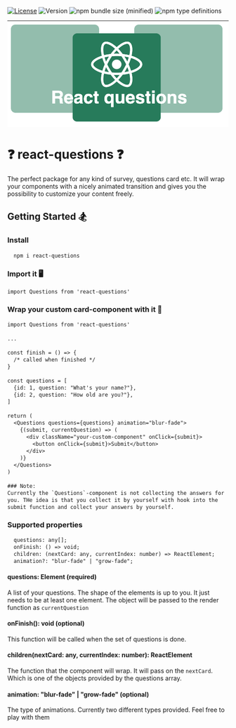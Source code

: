 [![License](https://img.shields.io/npm/l/react-questions.svg?style=flat-square)](http://opensource.org/licenses/MIT)
![Version](https://img.shields.io/npm/v/react-questions.svg?style=flat-square)
![npm bundle size (minified)](https://img.shields.io/bundlephobia/min/react-questions.svg?style=flat-square)
![npm type definitions](https://img.shields.io/npm/types/react-questions.svg?style=flat-square)

![](logo.png) 

# ❓ react-questions ❓

The perfect package for any kind of survey, questions card etc.
It will wrap your components with a nicely animated transition and gives you the possibility to customize your content freely.

## Getting Started 🏂
### Install
```
  npm i react-questions
```

### Import it 🖥️
```
import Questions from 'react-questions'
```

### Wrap your custom card-component with it 🔑

```
import Questions from 'react-questions'

...

const finish = () => {
  /* called when finished */
}

const questions = [
  {id: 1, question: "What's your name?"},
  {id: 2, question: "How old are you?"},
]

return (
  <Questions questions={questions} animation="blur-fade">
    {(submit, currentQuestion) => (
      <div className="your-custom-component" onClick={submit}>
        <button onClick={submit}>Submit</button>
      </div>
    )}
  </Questions>
)

### Note: 
Currently the `Questions`-component is not collecting the answers for you. THe idea is that you collect it by yourself with hook into the submit function and collect your answers by yourself.

```

### Supported properties
```
  questions: any[];
  onFinish: () => void;
  children: (nextCard: any, currentIndex: number) => ReactElement;
  animation?: "blur-fade" | "grow-fade";
```

#### questions: Element (required)
A list of your questions. The shape of the elements is up to you. It just needs to be at least one element. The object will be passed to the render function as `currentQuestion`

#### onFinish(): void (optional)
This function will be called when the set of questions is done.

#### children(nextCard: any, currentIndex: number): ReactElement
The function that the component will wrap. It will pass on the `nextCard`. Which is one of the objects provided by the questions array.

#### animation: "blur-fade" | "grow-fade" (optional)
The type of animations. Currently two different types provided. 
Feel free to play with them 


